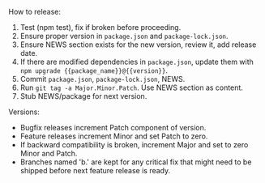 How to release:

1. Test (npm test), fix if broken before proceeding.
2. Ensure proper version in `package.json` and `package-lock.json`.
3. Ensure NEWS section exists for the new version, review it, add release date.
4. If there are modified dependencies in `package.json`, update them with `npm upgrade {{package_name}}@{{version}}`.
5. Commit `package.json`, `package-lock.json`, NEWS.
6. Run `git tag -a Major.Minor.Patch`. Use NEWS section as content.
7. Stub NEWS/package for next version.

Versions:

* Bugfix releases increment Patch component of version.
* Feature releases increment Minor and set Patch to zero.
* If backward compatibility is broken, increment Major and set to zero Minor and Patch.
* Branches named 'b<Major>.<Minor>' are kept for any critical fix that might need to be shipped before next feature release is ready.
